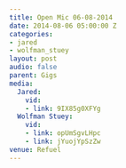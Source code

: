 ```yaml
---
title: Open Mic 06-08-2014
date: 2014-08-06 05:00:00 Z
categories:
- jared
- wolfman_stuey
layout: post
audio: false
parent: Gigs
media:
  Jared:
    vid:
    - link: 9IX85g0XFYg
  Wolfman Stuey:
    vid:
    - link: opUmSgvLHpc
    - link: jYuojYpSzZw
venue: Refuel
---
```


